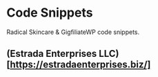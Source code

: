 # Code Snippets
Radical Skincare &amp; GigfiliateWP code snippets.

## (Estrada Enterprises LLC)[https://estradaenterprises.biz/]
